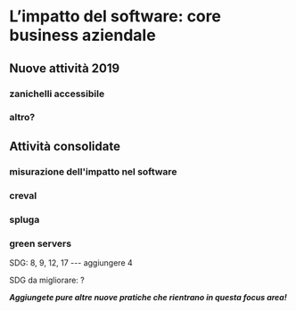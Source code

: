 # L’impatto del software: core business aziendale

## Nuove attività 2019

### zanichelli accessibile

### altro?

## Attività consolidate

### misurazione dell'impatto nel software

### creval

### spluga

### green servers

SDG: 8, 9, 12, 17 --- aggiungere 4

SDG da migliorare: ?

 _**Aggiungete pure altre nuove pratiche che rientrano in questa focus area!**_ 

